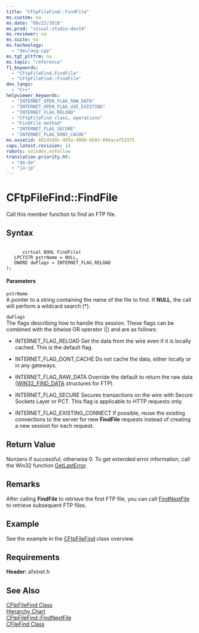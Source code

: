 ```yaml
---
title: "CFtpFileFind::FindFile"
ms.custom: na
ms.date: "09/22/2016"
ms.prod: "visual-studio-dev14"
ms.reviewer: na
ms.suite: na
ms.technology: 
  - "devlang-cpp"
ms.tgt_pltfrm: na
ms.topic: "reference"
f1_keywords: 
  - "CFtpFileFind.FindFile"
  - "CFtpFileFind::FindFile"
dev_langs: 
  - "C++"
helpviewer_keywords: 
  - "INTERNET_OPEN_FLAG_RAW_DATA"
  - "INTERNET_OPEN_FLAG_USE_EXISTING"
  - "INTERNET_FLAG_RELOAD"
  - "CFtpFileFind class, operations"
  - "FindFile method"
  - "INTERNET_FLAG_SECURE"
  - "INTERNET_FLAG_DONT_CACHE"
ms.assetid: 6024590c-465a-4880-bb93-094acaf53375
caps.latest.revision: 14
robots: noindex,nofollow
translation.priority.ht: 
  - "de-de"
  - "ja-jp"
---
```

# CFtpFileFind::FindFile
Call this member function to find an FTP file.  
  
## Syntax  
  
```  
  
      virtual BOOL FindFile(  
   LPCTSTR pstrName = NULL,  
   DWORD dwFlags = INTERNET_FLAG_RELOAD   
);  
```  
  
#### Parameters  
 `pstrName`  
 A pointer to a string containing the name of the file to find. If **NULL**, the call will perform a wildcard search (*).  
  
 `dwFlags`  
 The flags describing how to handle this session. These flags can be combined with the bitwise OR operator (&#124;) and are as follows:  
  
-   INTERNET_FLAG_RELOAD   Get the data from the wire even if it is locally cached. This is the default flag.  
  
-   INTERNET_FLAG_DONT_CACHE   Do not cache the data, either locally or in any gateways.  
  
-   INTERNET_FLAG_RAW_DATA   Override the default to return the raw data ([WIN32_FIND_DATA](http://msdn.microsoft.com/library/windows/desktop/aa365740) structures for FTP).  
  
-   INTERNET_FLAG_SECURE   Secures transactions on the wire with Secure Sockets Layer or PCT. This flag is applicable to HTTP requests only.  
  
-   INTERNET_FLAG_EXISTING_CONNECT   If possible, reuse the existing connections to the server for new **FindFile** requests instead of creating a new session for each request.  
  
## Return Value  
 Nonzero if successful; otherwise 0. To get extended error information, call the Win32 function [GetLastError](http://msdn.microsoft.com/library/windows/desktop/ms679360).  
  
## Remarks  
 After calling **FindFile** to retrieve the first FTP file, you can call [FindNextFile](../vs140/cftpfilefind--findnextfile.md) to retrieve subsequent FTP files.  
  
## Example  
 See the example in the [CFtpFileFind](../vs140/cftpfilefind-class.md) class overview.  
  
## Requirements  
 **Header:** afxinet.h  
  
## See Also  
 [CFtpFileFind Class](../vs140/cftpfilefind-class.md)   
 [Hierarchy Chart](../vs140/hierarchy-chart.md)   
 [CFtpFileFind::FindNextFile](../vs140/cftpfilefind--findnextfile.md)   
 [CFileFind Class](../vs140/cfilefind-class.md)
